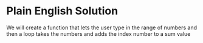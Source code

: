 # Plain English Solution
We will create a function that lets the user type in the range of numbers and then a loop takes the numbers and adds the index number to a sum value